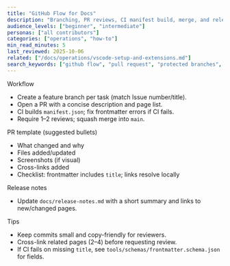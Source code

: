```yaml
---
title: "GitHub Flow for Docs"
description: "Branching, PR reviews, CI manifest build, merge, and release notes for this repo."
audience_levels: ["beginner", "intermediate"]
personas: ["all contributors"]
categories: ["operations", "how-to"]
min_read_minutes: 5
last_reviewed: 2025-10-06
related: ["/docs/operations/vscode-setup-and-extensions.md"]
search_keywords: ["github flow", "pull request", "protected branches", "ci"]
---
```


Workflow

- Create a feature branch per task (match Issue number/title).
- Open a PR with a concise description and page list.
- CI builds `manifest.json`; fix frontmatter errors if CI fails.
- Require 1–2 reviews; squash merge into `main`.

PR template (suggested bullets)

- What changed and why
- Files added/updated
- Screenshots (if visual)
- Cross-links added
- Checklist: frontmatter includes `title`; links resolve locally

Release notes

- Update `docs/release-notes.md` with a short summary and links to new/changed pages.

Tips

- Keep commits small and copy-friendly for reviewers.
- Cross-link related pages (2–4) before requesting review.
- If CI fails on missing `title`, see `tools/schemas/frontmatter.schema.json` for fields.
